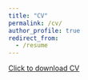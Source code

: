 ```yaml
---
title: "CV"
permalink: /cv/
author_profile: true
redirect_from:
  - /resume
---
```


<a href="https://rushingfox.github.io/files/Jianhao_Wu_s_Professional_Resume.pdf">Click to download CV</a>